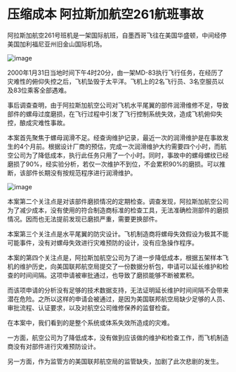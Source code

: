 # 压缩成本 阿拉斯加航空261航班事故

阿拉斯加航空261号班机是一架国际航班，自墨西哥飞往在美国华盛顿，中间经停美国加利福尼亚州旧金山国际机场。

![image](https://github.com/user-attachments/assets/280f9183-9078-4082-b463-7fcd1070091b)


2000年1月31日当地时间下午4时20分，由一架MD-83执行飞行任务，在经历了灾难性的俯仰失控之后，飞机坠毁于太平洋。飞机上的2名飞行员、3名空服员以及83位乘客全部遇难。


事后调查查明，由于阿拉斯加航空公司对飞机水平尾翼的部件润滑维修不足，导致部件的螺母过度磨损，在飞行过程中引发了飞行控制系统失效，造成飞机俯仰失控，酿成灾难性事故。

本案首先聚焦于螺母润滑不足。经查询维护记录，最近一次的润滑维护是在事故发生的4个月前。根据设计厂商的预估，完成一次润滑维护大约需要四个小时，而航空公司为了降低成本，执行此任务只用了一个小时。同时，事故中的螺母螺纹已经磨损了90%，经实验分析，若仅一次维护不到位，不会累积90%的磨损。可以推断，该部件长期没有按规范程序进行润滑维护。

![image](https://github.com/user-attachments/assets/50921249-0ef6-4086-a5b9-e5190bee5945)


本案第二个关注点是对该部件磨损情况的定期检查。调查发现，阿拉斯加航空公司为了减少成本，没有使用的符合制造商标准的检查工具，无法准确检测部件的磨损情况。因而也无法提前发现已磨损严重，需要更换部件。

本案第三个关注点是水平尾翼的防灾设计。飞机制造商将螺母失效假设为极其不能可能事件，没有对螺母失效进行灾难预防的设计，没有应急操作程序。

本案的第四个关注点是，阿拉斯加航空公司为了进一步降低成本，根据五架样本飞机的维护历史，向美国联邦航空局提交了一份数据分析包，申请可以延长维护和检查的时间间隔。这项申请被审批通过，也导致了磨损能够不断被累积。

而该项申请的分析没有足够的技术数据支持，无法证明延长维护时间间隔不会带来潜在危险。之所以这样的申请会被通过，是因为美国联邦航空局缺少足够的人员、审批流程、认证要求，以及对航空公司维修保养的监督检查。

在本案中，我们看到的是整个系统或体系失效所造成的灾难。

一方面，航空公司为了降低成本，没有做到应该做的维护和检查工作，而飞机制造商没有对部件进行灾难预防设计。

另一方面，作为监管方的美国联邦航空局的监管缺失，加剧了此次悲剧的发生。


